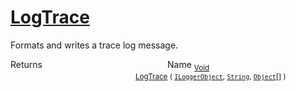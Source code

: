 # [LogTrace](./ILoggerObjectExtensions-100663352.md)

Formats and writes a trace log message.

Returns<img width=200/>Name
<sub>[Void](https://docs.microsoft.com/en-us/dotnet/api/System.Void)</sub><img width=200/><sub>[LogTrace](./ILoggerObjectExtensions-100663352.md) ( [`ILoggerObject`](./../ILoggerObject.md), [`String`](https://docs.microsoft.com/en-us/dotnet/api/System.String), [`Object`](https://docs.microsoft.com/en-us/dotnet/api/System.Object)[] )</sub><br>



